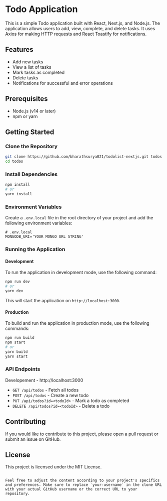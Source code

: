 # Todo Application

This is a simple Todo application built with React, Next.js, and Node.js. The application allows users to add, view, complete, and delete tasks. It uses Axios for making HTTP requests and React Toastify for notifications.

## Features

- Add new tasks
- View a list of tasks
- Mark tasks as completed
- Delete tasks
- Notifications for successful and error operations

## Prerequisites

- Node.js (v14 or later)
- npm or yarn

## Getting Started

### Clone the Repository

```bash
git clone https://github.com/bharathsurya021/todolist-nextjs.git todos
cd todos
```

### Install Dependencies

```bash
npm install
# or
yarn install
```

### Environment Variables

Create a `.env.local` file in the root directory of your project and add the following environment variables:

```env
# .env.local
MONGODB_URI='YOUR MONGO URL STRING'
```

### Running the Application

#### Development

To run the application in development mode, use the following command:

```bash
npm run dev
# or
yarn dev
```

This will start the application on `http://localhost:3000`.

#### Production

To build and run the application in production mode, use the following commands:

```bash
npm run build
npm start
# or
yarn build
yarn start
```

### API Endpoints

Developement - http://localhost:3000

- `GET /api/todos` - Fetch all todos
- `POST /api/todos` - Create a new todo
- `PUT /api/todos?id=<todoId>` - Mark a todo as completed
- `DELETE /api/todos?id=<todoId>` - Delete a todo

## Contributing

If you would like to contribute to this project, please open a pull request or submit an issue on GitHub.

## License

This project is licensed under the MIT License.

```

Feel free to adjust the content according to your project's specifics and preferences. Make sure to replace `your-username` in the clone URL with your actual GitHub username or the correct URL to your repository.
```

